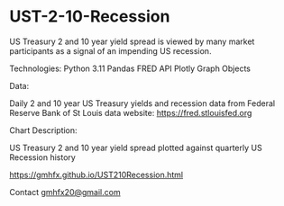 # UST-2-10-Recession

US Treasury 2 and 10 year yield spread is viewed by many market participants as a signal of an impending US recession.


Technologies:
Python 3.11
Pandas
FRED API
Plotly Graph Objects

Data:

Daily 2 and 10 year US Treasury yields and recession data from Federal Reserve Bank of St Louis data website: https://fred.stlouisfed.org 

Chart Description:

US Treasury 2 and 10 year yield spread plotted against quarterly US Recession history


https://gmhfx.github.io/UST210Recession.html



Contact
gmhfx20@gmail.com
